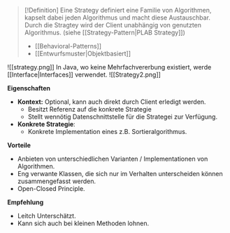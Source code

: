 >[!Definition]
>Eine Strategy definiert eine Familie von Algorithmen, kapselt dabei jeden Algorithmus und macht diese Austauschbar. Durch die Stragtey wird der Client unabhängig von genutzten Algorithmus. (siehe [[Strategy-Pattern|PLAB Strategy]])
>- [[Behavioral-Patterns]]
>- [[Entwurfsmuster|Objektbasiert]]

![[strategy.png]]
In Java, wo keine Mehrfachvererbung existiert, werde [[Interface|Interfaces]] verwendet.
![[Strategy2.png]]

**Eigenschaften**
- **Kontext:** Optional, kann auch direkt durch Client erledigt werden.
	- Besitzt Referenz auf die konkrete Strategie
	- Stellt wennötig Datenschnittstelle für die Strategei zur Verfügung.
- **Konkrete Strategie**:
	- Konkrete Implementation eines z.B. Sortieralgorithmus.


**Vorteile**
- Anbieten von unterschiedlichen Varianten / Implementationen von Algorithmen.
- Eng verwante Klassen, die sich nur im Verhalten unterscheiden können zusammengefasst werden.
- Open-Closed Principle.

**Empfehlung**
- Leitch Unterschätzt.
- Kann sich auch bei kleinen Methoden lohnen.
